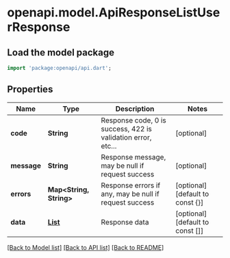 # openapi.model.ApiResponseListUserResponse

## Load the model package
```dart
import 'package:openapi/api.dart';
```

## Properties
Name | Type | Description | Notes
------------ | ------------- | ------------- | -------------
**code** | **String** | Response code, 0 is success, 422 is validation error, etc... | [optional] 
**message** | **String** | Response message, may be null if request success | [optional] 
**errors** | **Map<String, String>** | Response errors if any, may be null if request success | [optional] [default to const {}]
**data** | [**List<UserResponse>**](UserResponse.md) | Response data | [optional] [default to const []]

[[Back to Model list]](../README.md#documentation-for-models) [[Back to API list]](../README.md#documentation-for-api-endpoints) [[Back to README]](../README.md)


